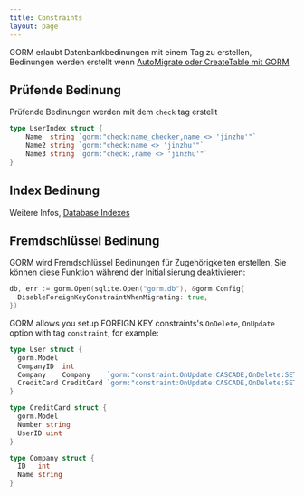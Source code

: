 ```yaml
---
title: Constraints
layout: page
---
```


GORM erlaubt Datenbankbedinungen mit einem Tag zu erstellen, Bedinungen werden erstellt wenn [AutoMigrate oder CreateTable mit GORM](migration.html)

## Prüfende Bedinung

Prüfende Bedinungen werden mit dem `check` tag erstellt

```go
type UserIndex struct {
    Name  string `gorm:"check:name_checker,name <> 'jinzhu'"`
    Name2 string `gorm:"check:name <> 'jinzhu'"`
    Name3 string `gorm:"check:,name <> 'jinzhu'"`
}
```

## Index Bedinung

Weitere Infos, [Database Indexes](indexes.html)

## Fremdschlüssel Bedinung

GORM wird Fremdschlüssel Bedinungen für Zugehörigkeiten erstellen, Sie können diese Funktion während der Initialisierung deaktivieren:

```go
db, err := gorm.Open(sqlite.Open("gorm.db"), &gorm.Config{
  DisableForeignKeyConstraintWhenMigrating: true,
})
```

GORM allows you setup FOREIGN KEY constraints's `OnDelete`, `OnUpdate` option with tag `constraint`, for example:

```go
type User struct {
  gorm.Model
  CompanyID  int
  Company    Company    `gorm:"constraint:OnUpdate:CASCADE,OnDelete:SET NULL;"`
  CreditCard CreditCard `gorm:"constraint:OnUpdate:CASCADE,OnDelete:SET NULL;"`
}

type CreditCard struct {
  gorm.Model
  Number string
  UserID uint
}

type Company struct {
  ID   int
  Name string
}
```
